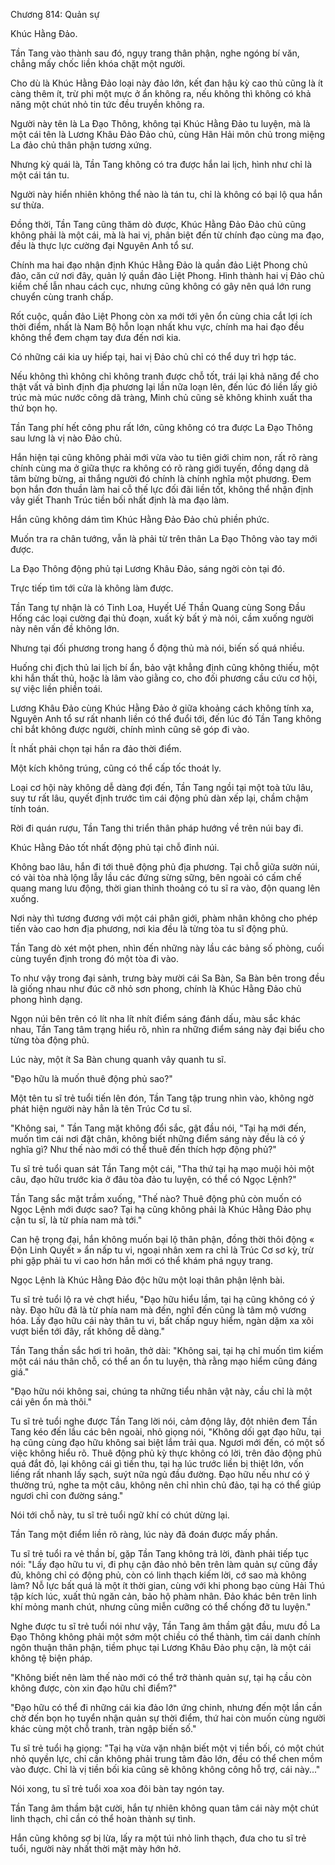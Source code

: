




Chương 814: Quản sự


Khúc Hằng Đảo.

Tần Tang vào thành sau đó, ngụy trang thân phận, nghe ngóng bí văn, chẳng mấy chốc liền khóa chặt một người.

Cho dù là Khúc Hằng Đảo loại này đảo lớn, kết đan hậu kỳ cao thủ cũng là ít càng thêm ít, trừ phi một mực ở ẩn không ra, nếu không thì không có khả năng một chút nhỏ tin tức đều truyền không ra.

Người này tên là La Đạo Thông, không tại Khúc Hằng Đảo tu luyện, mà là một cái tên là Lương Khâu Đảo Đảo chủ, cùng Hãn Hải môn chủ trong miệng La đảo chủ thân phận tương xứng.

Nhưng kỳ quái là, Tần Tang không có tra được hắn lai lịch, hình như chỉ là một cái tán tu.

Người này hiển nhiên không thể nào là tán tu, chỉ là không có bại lộ qua hắn sư thừa.

Đồng thời, Tần Tang cũng thăm dò được, Khúc Hằng Đảo Đảo chủ cũng không phải là một cái, mà là hai vị, phân biệt đến từ chính đạo cùng ma đạo, đều là thực lực cường đại Nguyên Anh tổ sư.

Chính ma hai đạo nhận định Khúc Hằng Đảo là quần đảo Liệt Phong chủ đảo, căn cứ nơi đây, quản lý quần đảo Liệt Phong. Hình thành hai vị Đảo chủ kiềm chế lẫn nhau cách cục, nhưng cũng không có gây nên quá lớn rung chuyển cùng tranh chấp.

Rốt cuộc, quần đảo Liệt Phong còn xa mới tới yên ổn cùng chia cắt lợi ích thời điểm, nhất là Nam Bộ hỗn loạn nhất khu vực, chính ma hai đạo đều không thể đem chạm tay đưa đến nơi kia.

Có những cái kia uy hiếp tại, hai vị Đảo chủ chỉ có thể duy trì hợp tác.

Nếu không thì không chỉ không tranh được chỗ tốt, trái lại khả năng để cho thật vất vả bình định địa phương lại lần nữa loạn lên, đến lúc đó liền lấy giỏ trúc mà múc nước công dã tràng, Minh chủ cũng sẽ không khinh xuất tha thứ bọn họ.

Tần Tang phí hết công phu rất lớn, cũng không có tra được La Đạo Thông sau lưng là vị nào Đảo chủ.

Hắn hiện tại cũng không phải mới vừa vào tu tiên giới chim non, rất rõ ràng chính cùng ma ở giữa thực ra không có rõ ràng giới tuyến, đồng dạng dã tâm bừng bừng, ai thắng người đó chính là chính nghĩa một phương. Đem bọn hắn đơn thuần làm hai cỗ thế lực đối đãi liền tốt, không thể nhận định vây giết Thanh Trúc tiền bối nhất định là ma đạo làm.

Hắn cũng không dám tìm Khúc Hằng Đảo Đảo chủ phiền phức.

Muốn tra ra chân tướng, vẫn là phải từ trên thân La Đạo Thông vào tay mới được.

La Đạo Thông động phủ tại Lương Khâu Đảo, sáng ngời còn tại đó.

Trực tiếp tìm tới cửa là không làm được.

Tần Tang tự nhận là có Tinh Loa, Huyết Uế Thần Quang cùng Song Đầu Hống các loại cường đại thủ đoạn, xuất kỳ bất ý mà nói, cầm xuống người này nên vấn đề không lớn.

Nhưng tại đối phương trong hang ổ động thủ mà nói, biến số quá nhiều.

Huống chi địch thủ lai lịch bí ẩn, bảo vật khẳng định cũng không thiếu, một khi hắn thất thủ, hoặc là lâm vào giằng co, cho đối phương cầu cứu cơ hội, sự việc liền phiền toái.

Lương Khâu Đảo cùng Khúc Hằng Đảo ở giữa khoảng cách không tính xa, Nguyên Anh tổ sư rất nhanh liền có thể đuổi tới, đến lúc đó Tần Tang không chỉ bắt không được người, chính mình cũng sẽ góp đi vào.

Ít nhất phải chọn tại hắn ra đảo thời điểm.

Một kích không trúng, cũng có thể cấp tốc thoát ly.

Loại cơ hội này không dễ dàng đợi đến, Tần Tang ngồi tại một toà tửu lâu, suy tư rất lâu, quyết định trước tìm cái động phủ dàn xếp lại, chầm chậm tính toán.

Rời đi quán rượu, Tần Tang thi triển thân pháp hướng về trên núi bay đi.

Khúc Hằng Đảo tốt nhất động phủ tại chỗ đỉnh núi.

Không bao lâu, hắn đi tới thuê động phủ địa phương. Tại chỗ giữa sườn núi, có vài tòa nhà lộng lẫy lầu các đứng sừng sững, bên ngoài có cấm chế quang mang lưu động, thời gian thỉnh thoảng có tu sĩ ra vào, độn quang lên xuống.

Nơi này thì tương đương với một cái phân giới, phàm nhân không cho phép tiến vào cao hơn địa phương, nơi kia đều là từng tòa tu sĩ động phủ.

Tần Tang dò xét một phen, nhìn đến những này lầu các bảng số phòng, cuối cùng tuyển định trong đó một tòa đi vào.

To như vậy trong đại sảnh, trưng bày mười cái Sa Bàn, Sa Bàn bên trong đều là giống nhau như đúc cỡ nhỏ sơn phong, chính là Khúc Hằng Đảo chủ phong hình dạng.

Ngọn núi bên trên có lít nha lít nhít điểm sáng đánh dấu, màu sắc khác nhau, Tần Tang tâm trạng hiểu rõ, nhìn ra những điểm sáng này đại biểu cho từng tòa động phủ.

Lúc này, một ít Sa Bàn chung quanh vây quanh tu sĩ.

"Đạo hữu là muốn thuê động phủ sao?"

Một tên tu sĩ trẻ tuổi tiến lên đón, Tần Tang tập trung nhìn vào, không ngờ phát hiện người này hẳn là tên Trúc Cơ tu sĩ.

"Không sai, " Tần Tang mặt không đổi sắc, gật đầu nói, "Tại hạ mới đến, muốn tìm cái nơi đặt chân, không biết những điểm sáng này đều là có ý nghĩa gì? Như thế nào mới có thể thuê đến thích hợp động phủ?"

Tu sĩ trẻ tuổi quan sát Tần Tang một cái, "Tha thứ tại hạ mạo muội hỏi một câu, đạo hữu trước kia ở đâu tòa đảo tu luyện, có thể có Ngọc Lệnh?"

Tần Tang sắc mặt trầm xuống, "Thế nào? Thuê động phủ còn muốn có Ngọc Lệnh mới được sao? Tại hạ cũng không phải là Khúc Hằng Đảo phụ cận tu sĩ, là từ phía nam mà tới."

Can hệ trọng đại, hắn không muốn bại lộ thân phận, đồng thời thôi động « Độn Linh Quyết » ẩn nấp tu vi, ngoại nhân xem ra chỉ là Trúc Cơ sơ kỳ, trừ phi gặp phải tu vi cao hơn hắn mới có thể khám phá ngụy trang.

Ngọc Lệnh là Khúc Hằng Đảo độc hữu một loại thân phận lệnh bài.

Tu sĩ trẻ tuổi lộ ra vẻ chợt hiểu, "Đạo hữu hiểu lầm, tại hạ cũng không có ý này. Đạo hữu đã là từ phía nam mà đến, nghĩ đến cũng là tâm mộ vương hóa. Lấy đạo hữu cái này thân tu vi, bất chấp nguy hiểm, ngàn dặm xa xôi vượt biển tới đây, rất không dễ dàng."

Tần Tang thần sắc hơi trì hoãn, thở dài: "Không sai, tại hạ chỉ muốn tìm kiếm một cái náu thân chỗ, có thể an ổn tu luyện, thà rằng mạo hiểm cũng đáng giá."

"Đạo hữu nói không sai, chúng ta những tiểu nhân vật này, cầu chỉ là một cái yên ổn mà thôi."

Tu sĩ trẻ tuổi nghe được Tần Tang lời nói, cảm động lây, đột nhiên đem Tần Tang kéo đến lầu các bên ngoài, nhỏ giọng nói, "Không dối gạt đạo hữu, tại hạ cũng cùng đạo hữu không sai biệt lắm trải qua. Ngươi mới đến, có một số việc không hiểu rõ. Thuê động phủ kỳ thực không có lời, trên đảo động phủ quá đắt đỏ, lại không cái gì tiền thu, tại hạ lúc trước liền bị thiệt lớn, vốn liếng rất nhanh lấy sạch, suýt nữa ngủ đầu đường. Đạo hữu nếu như có ý thường trú, nghe ta một câu, không nên chỉ nhìn chủ đảo, tại hạ có thể giúp ngươi chỉ con đường sáng."

Nói tới chỗ này, tu sĩ trẻ tuổi ngữ khí có chút dừng lại.

Tần Tang một điểm liền rõ ràng, lúc này đã đoán được mấy phần.

Tu sĩ trẻ tuổi ra vẻ thần bí, gặp Tần Tang không trả lời, đành phải tiếp tục nói: "Lấy đạo hữu tu vi, đi phụ cận đảo nhỏ bên trên làm quản sự cũng đầy đủ, không chỉ có động phủ, còn có linh thạch kiếm lời, cớ sao mà không làm? Nỗ lực bất quá là một ít thời gian, cùng với khi phong bạo cùng Hải Thú tập kích lúc, xuất thủ ngăn cản, bảo hộ phàm nhân. Đảo khác bên trên linh khí mỏng manh chút, nhưng cũng miễn cưỡng có thể chống đỡ tu luyện."

Nghe được tu sĩ trẻ tuổi nói như vậy, Tần Tang âm thầm gật đầu, mưu đồ La Đạo Thông không phải một sớm một chiều có thể thành, tìm cái danh chính ngôn thuận thân phận, tiềm phục tại Lương Khâu Đảo phụ cận, là một cái không tệ biện pháp.

"Không biết nên làm thế nào mới có thể trở thành quản sự, tại hạ cầu còn không được, còn xin đạo hữu chỉ điểm?"

"Đạo hữu có thể đi những cái kia đảo lớn ứng chinh, nhưng đến một lần cần chờ đến bọn họ tuyển nhận quản sự thời điểm, thứ hai còn muốn cùng người khác cùng một chỗ tranh, tràn ngập biến số."

Tu sĩ trẻ tuổi hạ giọng: "Tại hạ vừa vặn nhận biết một vị tiền bối, có một chút nhỏ quyền lực, chỉ cần không phải trung tâm đảo lớn, đều có thể chen mồm vào được. Chỉ là vị tiền bối kia cũng sẽ không không công hỗ trợ, cái này..."

Nói xong, tu sĩ trẻ tuổi xoa xoa đôi bàn tay ngón tay.

Tần Tang âm thầm bật cười, hắn tự nhiên không quan tâm cái này một chút linh thạch, chỉ cần có thể hoàn thành sự tình.

Hắn cũng không sợ bị lừa, lấy ra một túi nhỏ linh thạch, đưa cho tu sĩ trẻ tuổi, người này nhất thời mặt mày hớn hở.




